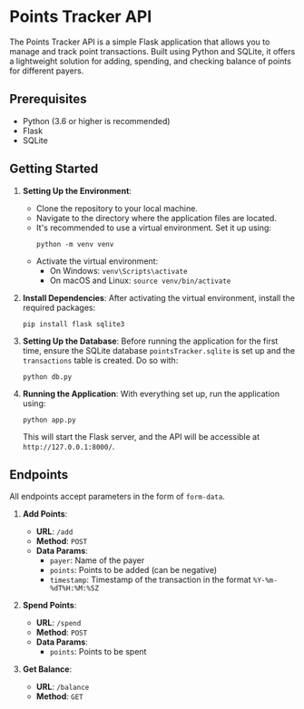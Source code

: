 # Points Tracker API

The Points Tracker API is a simple Flask application that allows you to manage and track point transactions. Built using Python and SQLite, it offers a lightweight solution for adding, spending, and checking balance of points for different payers.

## Prerequisites

- Python (3.6 or higher is recommended)
- Flask
- SQLite

## Getting Started

1. **Setting Up the Environment**:
    - Clone the repository to your local machine.
    - Navigate to the directory where the application files are located.
    - It's recommended to use a virtual environment. Set it up using:
      ```
      python -m venv venv
      ```
    - Activate the virtual environment:
      - On Windows: `venv\Scripts\activate`
      - On macOS and Linux: `source venv/bin/activate`

2. **Install Dependencies**:
    After activating the virtual environment, install the required packages:
    ```
    pip install flask sqlite3
    ```

3. **Setting Up the Database**:
    Before running the application for the first time, ensure the SQLite database `pointsTracker.sqlite` is set up and the `transactions` table is created. Do so with:
    ```
    python db.py
    ```

4. **Running the Application**:
    With everything set up, run the application using:
    ```
    python app.py
    ```
    This will start the Flask server, and the API will be accessible at `http://127.0.0.1:8000/`.

## Endpoints

All endpoints accept parameters in the form of `form-data`.

1. **Add Points**:
    - **URL**: `/add`
    - **Method**: `POST`
    - **Data Params**: 
      - `payer`: Name of the payer
      - `points`: Points to be added (can be negative)
      - `timestamp`: Timestamp of the transaction in the format `%Y-%m-%dT%H:%M:%SZ`
    
2. **Spend Points**:
    - **URL**: `/spend`
    - **Method**: `POST`
    - **Data Params**: 
      - `points`: Points to be spent

3. **Get Balance**:
    - **URL**: `/balance`
    - **Method**: `GET`

